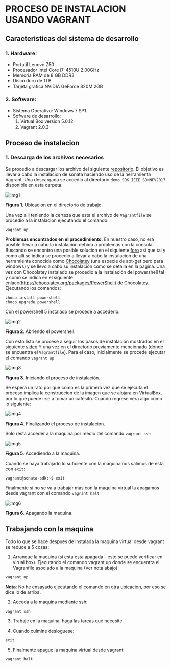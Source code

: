# PROCESO DE INSTALACION USANDO VAGRANT

## Caracteristicas del sistema de desarrollo

### 1. Hardware:
* Portatil Lenovo Z50
* Procesador Intel Core i7-4510U 2.00GHz 
* Memoria RAM de 8 GB DDR3 
* Disco duro de 1TB
* Tarjeta grafica NVIDIA GeForce 820M 2GB

### 2. Software:
* Sistema Operativo: Windows 7 SP1.
* Sofware de desarrollo:
  1. Virtual Box version 5.0.12
  2. Vagrant 2.0.3

## Proceso de instalacion

### 1. Descarga de los archivos necesarios
Se procedio a descargar los archivo del siguiente [repositorio](https://github.com/sonata-nfv/son-tutorials/tree/master/). El objetivo es llevar a cabo la instalacion de sonata haciendo uso de la herramienta Vagrant. Una descargada se accedio al directorio ```demo_SDK_IEEE_SDNNFV2017``` disponible en esta carpeta. 

![img1](./terminal.png)

**Figura 1**. Ubicacion en el directorio de trabajo.

Una vez alli teniendo la certeza que esta el archivo de ```Vagrantfile``` se procedio a la instalacion ejecutando el comando:

```
vagrant up
```

**Problemas encontrados en el procedimiento**: En nuestro caso, no era posible llevar a cabo la instalación debido a problemas con la consola. Buscando se encontro una posible solucion en el siguiente [foro](https://stackoverflow.com/questions/19902239/how-to-upgrade-powershell-version-from-2-0-to-3-0) asi que tal y como alli se indica se procedio a llevar a cabo la instalacion de una herramienta conocida como [Chocolatey](https://chocolatey.org/) (una especie de apt-get pero para windows) y se llevo a cabo su instalación como se detalla en la pagina. Una vez con Chocolatey instalado se procedio a la instalación del powershell tal y como se indica en el siguiente enlace(https://chocolatey.org/packages/PowerShell) de Chocolatey. Ejecutando los comandos:

```
choco install powershell
choco upgrade powershell
```

Con el powershell 5 instalado se procede a accederlo:

![img2](./powershell.png)

**Figura 2**. Abriendo el powershell.

Con esto listo se procese a seguir los pasos de instalación mostrados en el siguiente [video](https://www.youtube.com/watch?v=e6pgP-utSeE) Y una vez en el directorio previamente mencionado (donde se encuentra el ```Vagrantfile```). Para el caso, inicialmente se procede ejecutar el comando ```vagrant up``` 

![img3](./install_from_powershell.png)

**Figura 3**. Iniciando el proceso de instalación.

Se espera un rato por que como es la primera vez que se ejecuta el proceso implica la construccion de la imagen que se alojara en VirtualBox, por lo que puede irse a tomar un cafesito. Cuando regrese vera algo como lo siguiente:

![img4](./install_from_powershell_finished.png)

**Figura 4**. Finalizando el proceso de instalación.

Solo resta acceder a la maquina por medio del comando ```vagrant ssh```

![img5](./access_machine.png)

**Figura 5**. Accediendo a la maquina.

Cuando se haya trabajado lo suficiente con la maquina nos salimos de esta con ```exit```:

```vagrant@sonata-sdk:~$ exit```

Finalmente si no se va a trabajar mas con la maquina virtual la apagamos desde vagrant con el comando ```vagrant halt```

![img6](./halt_VM.png)

**Figura 6**. Apagando la maquina.

## Trabajando con la maquina

Todo lo que se hace despues de instalada la maquina virtual desde vagrant se reduce a 5 cosas:

1. Arranque la maquina (si esta esta apagada - esto se puede verificar en virual box). Ejecutando el comando vagrant up donde se encuentra el Vagranfile asociado a la maquina (Ver nota abajo)

```
vagrant up
```

**Nota**: No he ensayado ejecutando el comando en otra ubicacion, por eso se dice lo de arriba.

2. Acceda a la maquina mediante ssh:

```
vagrant ssh
```

3. Trabaje en la maquina, haga las tareas que necesite.

4. Cuando culmine desloguese:

```
exit
```

5. Finalmente apague la maquina virtual desde vagrant:

```
vagrant halt
```
